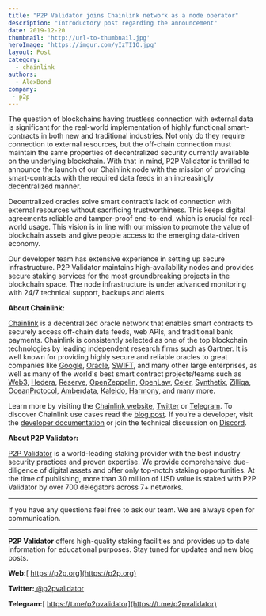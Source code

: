 ```yaml
---
title: "P2P Validator joins Chainlink network as a node operator"
description: "Introductory post regarding the announcement"
date: 2019-12-20
thumbnail: 'http://url-to-thumbnail.jpg'
heroImage: 'https://imgur.com/yIzTI1O.jpg'
layout: Post
category:
  - chainlink
authors:
  - AlexBond
company:
 - p2p
---
```


The question of blockchains having trustless connection with external data is significant for the real-world implementation of highly functional smart-contracts in both new and traditional industries. Not only do they require connection to external resources, but the off-chain connection must maintain the same properties of decentralized security currently available on the underlying blockchain. With that in mind, P2P Validator is thrilled to announce the launch of our Chainlink node with the mission of providing smart-contracts with the required data feeds in an increasingly decentralized manner. 



Decentralized oracles solve smart contract’s lack of connection with external resources without sacrificing trustworthiness. This keeps digital agreements reliable and tamper-proof end-to-end, which is crucial for real-world usage. This vision is in line with our mission to promote the value of blockchain assets and give people access to the emerging data-driven economy.



Our developer team has extensive experience in setting up secure infrastructure. P2P Validator maintains high-availability nodes and provides secure staking services for the most groundbreaking projects in the blockchain space. The node infrastructure is under advanced monitoring with 24/7 technical support, backups and alerts.



**About Chainlink:**

[Chainlink](https://chain.link/) is a decentralized oracle network that enables smart contracts to securely access off-chain data feeds, web APIs, and traditional bank payments. Chainlink is consistently selected as one of the top blockchain technologies by leading independent research firms such as Gartner. It is well known for providing highly secure and reliable oracles to great companies like [Google](https://cloud.google.com/blog/products/data-analytics/building-hybrid-blockchain-cloud-applications-with-ethereum-and-google-cloud), [Oracle](https://www.forbes.com/sites/darrynpollock/2019/07/30/oracle-building-a-virtuous-cycle-of-innovation-with-start-ups-through-chainlink-and-blockchain/#30d94a3c4ffc), [SWIFT](https://www.coindesk.com/swift-startup-winner-demos-smart-contract-trade-5-financial-firms), and many other large enterprises, as well as many of the world's best smart contract projects/teams such as [Web3](https://medium.com/web3foundation/web3-foundation-and-chainlink-announce-collaboration-df55ed462a3a), [Hedera](https://medium.com/hashgraph/hedera-hashgraph-and-chainlink-collaborate-to-provide-a-decentralized-oracle-network-for-hederas-3d1c77a6bcb9), [Reserve](https://medium.com/reserve-currency/reserve-partners-with-chainlink-to-bolster-the-future-of-decentralized-stablecoins-5d486f37e92b), [OpenZeppelin,](https://blog.openzeppelin.com/chainlink-partnership/) [OpenLaw](https://medium.com/@OpenLawOfficial/openlaw-teams-with-chainlink-to-bring-real-world-info-to-smart-contracts-4e7a3dac80a8), [Celer](https://medium.com/celer-network/celer-chainlink-combining-real-world-information-and-layer-2-scalability-24e5d478a4aa), [Synthetix](https://blog.synthetix.io/synthetix-and-chainlink/),  [Zilliqa](https://www.cryptoninjas.net/2019/07/30/zilliqa-smart-contracts-will-utilize-chainlink-decentralized-oracle-network/), [OceanProtocol](https://blog.oceanprotocol.com/ocean-protocol-chainlink-integration-e7335f880ea3), [Amberdata](https://medium.com/amberdata/smart-contract-oracles-with-amberdata-io-358c2c422d8a), [Kaleido](https://www.forbes.com/sites/sarahhansen/2018/11/08/consensys-kaleido-launches-full-stack-marketplace-platform-for-enterprise-blockchains/#6d849d2ad8ca), [Harmony](https://medium.com/harmony-one/harmony-to-partner-with-chainlink-for-off-chain-connectivity-fc0372819aca), and many more.



Learn more by visiting the [Chainlink website](https://chain.link), [Twitter](https://twitter.com/chainlink) or [Telegram](https://t.me/chainlinkofficial). To discover Chainlink use cases read the [blog post](https://blog.chain.link/44-ways-to-enhance-your-smart-contract-with-chainlink/). If you’re a developer, visit the [developer documentation](https://docs.chain.link) or join the technical discussion on [Discord](https://discord.gg/FGNyjhF).



**About P2P Validator:**

[P2P Validator](https://p2p.org) is a world-leading staking provider with the best industry security practices and proven expertise. We provide comprehensive due-diligence of digital assets and offer only top-notch staking opportunities. At the time of publishing, more than 30 million of USD value is staked with P2P Validator by over 700 delegators across 7+ networks.

------

If you have any questions feel free to ask our team. We are always open for communication.

------

**P2P Validator** offers high-quality staking facilities and provides up to date information for educational purposes. Stay tuned for updates and new blog posts.

**Web:**[ https://p2p.org](https://p2p.org)

**Twitter:**[ @p2pvalidator](https://twitter.com/p2pvalidator)

**Telegram:**[ https://t.me/p2pvalidator](https://t.me/p2pvalidator)